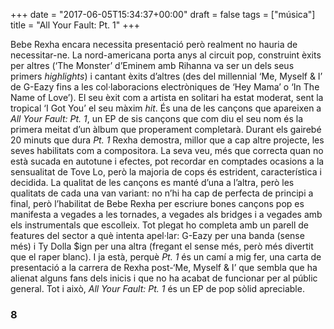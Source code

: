 +++
date = "2017-06-05T15:34:37+00:00"
draft = false
tags = ["música"]
title = "All Your Fault: Pt. 1"
+++
<!-- more -->

Bebe Rexha encara necessita presentació però realment no hauria de necessitar-ne. La nord-americana porta anys al circuit pop, construint èxits per altres (‘The Monster’ d’Eminem amb Rihanna va ser un dels seus primers *highlights*) i cantant èxits d’altres (des del millennial ‘Me, Myself & I’ de G-Eazy fins a les col·laboracions electròniques de ‘Hey Mama’ o ‘In The Name of Love’). El seu èxit com a artista en solitari ha estat moderat, sent la tropical ‘I Got You’ el seu màxim *hit*. És una de les cançons que apareixen a *All Your Fault: Pt. 1*, un EP de sis cançons que com diu el seu nom és la primera meitat d’un àlbum que properament completarà. Durant els gairebé 20 minuts que dura *Pt. 1* Rexha demostra, millor que a cap altre projecte, les seves habilitats com a compositora. La seva veu, més que correcta quan no està sucada en autotune i efectes, pot recordar en comptades ocasions a la sensualitat de Tove Lo, però la majoria de cops és estrident, característica i decidida. La qualitat de les cançons es manté d’una a l’altra, però les qualitats de cada una van variant: no n’hi ha cap de perfecta de principi a final, però l’habilitat de Bebe Rexha per escriure bones cançons pop es manifesta a vegades a les tornades, a vegades als bridges i a vegades amb els instrumentals que escolleix. Tot plegat ho completa amb un parell de features del sector a què intenta apel·lar: G-Eazy per una banda (sense més) i Ty Dolla $ign per una altra (fregant el sense més, però més divertit que el raper blanc). I ja està, perquè *Pt. 1* és un camí a mig fer, una carta de presentació a la carrera de Rexha post-‘Me, Myself & I’ que sembla que ha alienat alguns fans dels inicis i que no ha acabat de funcionar per al públic general. Tot i això, *All Your Fault: Pt. 1* és un EP de pop sòlid apreciable.

### 8